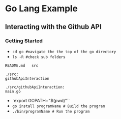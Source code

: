 # Go Lang Example
## Interacting with the Github API

### Getting Started
  
  - `cd go #navigate the the top of the go directory`
  - `ls -R #check sub folders`

  ```
  README.md   src

  ./src:
  githubApiInteraction

  ./src/githubApiInteraction:
  main.go
  ```
  
  - `export GOPATH="$(pwd)"``
  -  `go install programName # Build the program`
  - `./bin/programName # Run the program`
